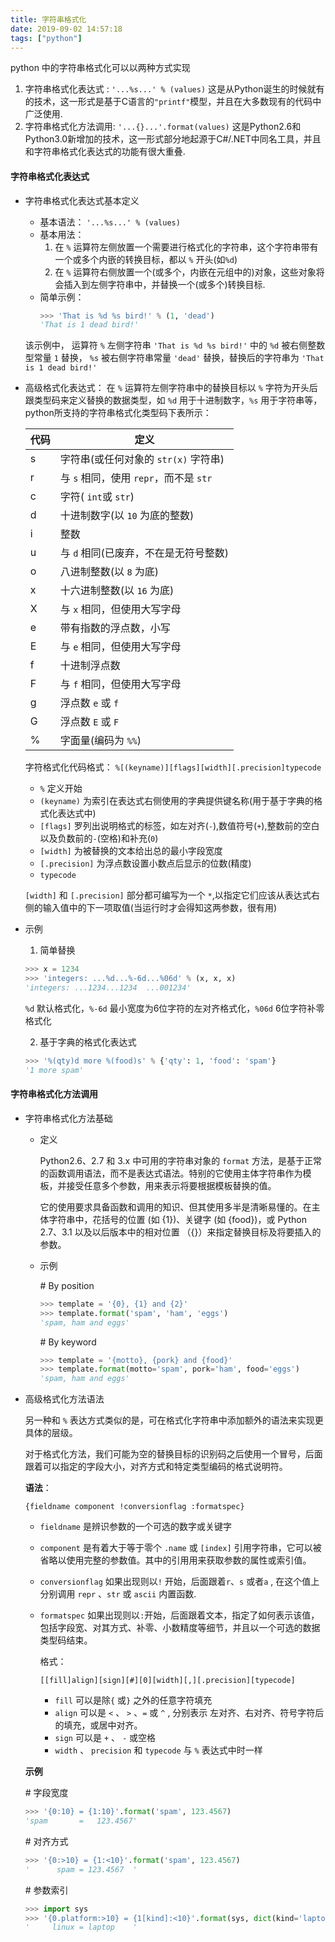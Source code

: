 ```yaml
---
title: 字符串格式化
date: 2019-09-02 14:57:18
tags: ["python"]
---
```

python 中的字符串格式化可以以两种方式实现
1. 字符串格式化表达式 : `'...%s...' % (values)`
    这是从Python诞生的时候就有的技术，这一形式是基于C语言的`"printf"`模型，并且在大多数现有的代码中广泛使用.
3. 字符串格式化方法调用: `'...{}...'.format(values)`
    这是Python2.6和Python3.0新增加的技术，这一形式部分地起源于C#/.NET中同名工具，并且和字符串格式化表达式的功能有很大重叠.
<!--more-->

#### 字符串格式化表达式
- 字符串格式化表达式基本定义
  - 基本语法： `'...%s...' % (values)`
  - 基本用法：
    1. 在 `%` 运算符左侧放置一个需要进行格式化的字符串，这个字符串带有一个或多个内嵌的转换目标，都以 `%` 开头(如`%d`)
    2. 在 `%` 运算符右侧放置一个(或多个，内嵌在元组中的)对象，这些对象将会插入到左侧字符串中，并替换一个(或多个)转换目标.
  - 简单示例：
    ```python
    >>> 'That is %d %s bird!' % (1, 'dead')
    'That is 1 dead bird!'
    ```
   该示例中， 运算符 `%` 左侧字符串 `'That is %d %s bird!'` 中的 `%d` 被右侧整数型常量 `1` 替换， `%s` 被右侧字符串常量 `'dead'` 替换，替换后的字符串为 `'That is 1 dead bird!'`
  
- 高级格式化表达式：
  在 `%` 运算符左侧字符串中的替换目标以 `%` 字符为开头后跟类型码来定义替换的数据类型，如 `%d` 用于十进制数字，`%s` 用于字符串等，python所支持的字符串格式化类型码下表所示： 
  
  代码|定义 
  -- | --
  s | 字符串(或任何对象的 `str(x)` 字符串)
  r | 与 `s` 相同，使用 `repr`，而不是 `str`
  c | 字符( `int`或 `str`)
  d | 十进制数字(以 `10` 为底的整数)
  i | 整数
  u | 与 `d` 相同(已废弃，不在是无符号整数)
  o | 八进制整数(以 `8` 为底)
  x | 十六进制整数(以 `16` 为底)
  X | 与 `x` 相同，但使用大写字母
  e | 带有指数的浮点数，小写
  E | 与 `e` 相同，但使用大写字母
  f | 十进制浮点数
  F | 与 `f` 相同，但使用大写字母
  g | 浮点数 `e` 或 `f`
  G | 浮点数 `E` 或 `F`
  % | 字面量(编码为 `%%`)
  
  字符格式化代码格式：
  `%[(keyname)][flags][width][.precision]typecode`
  - `%` 定义开始
  - `(keyname)` 为索引在表达式右侧使用的字典提供键名称(用于基于字典的格式化表达式中)
  - `[flags]` 罗列出说明格式的标签，如左对齐(`-`),数值符号(`+`),整数前的空白以及负数前的`-`(空格)和补充(`0`)
  -  `[width]` 为被替换的文本给出总的最小字段宽度
  -  `[.precision]` 为浮点数设置小数点后显示的位数(精度)
  -  `typecode`   
  
  `[width]` 和 `[.precision]` 部分都可编写为一个 `*`,以指定它们应该从表达式右侧的输入值中的下一项取值(当运行时才会得知这两参数，很有用)
  
- 示例
  1. 简单替换
  ```python
  >>> x = 1234
  >>> 'integers: ...%d...%-6d...%06d' % (x, x, x)
  'integers: ...1234...1234  ...001234'
  ```
  `%d` 默认格式化，`%-6d` 最小宽度为6位字符的左对齐格式化，`%06d` 6位字符补零格式化  
  
  2. 基于字典的格式化表达式
  ```python
  >>> '%(qty)d more %(food)s' % {'qty': 1, 'food': 'spam'}
  '1 more spam'
  ```

#### 字符串格式化方法调用

- 字符串格式化方法基础

  - 定义

    Python2.6、2.7 和 3.x 中可用的字符串对象的 `format` 方法，是基于正常的函数调用语法，而不是表达式语法。特别的它使用主体字符串作为模板，并接受任意多个参数，用来表示将要根据模板替换的值。

    它的使用要求具备函数和调用的知识、但其使用多半是清晰易懂的。在主体字符串中，花括号的位置 (如 {1})、关键字 (如 {food})，或 Python 2.7、3.1 以及以后版本中的相对位置 （{}）来指定替换目标及将要插入的参数。

  - 示例

    \# By position

    ```python
    >>> template = '{0}, {1} and {2}'
    >>> template.format('spam', 'ham', 'eggs')
    'spam, ham and eggs'
    ```

    \# By keyword

    ```python
    >>> template = '{motto}, {pork} and {food}'
    >>> template.format(motto='spam', pork='ham', food='eggs')
    'spam, ham and eggs'
    ```

- 高级格式化方法语法

  另一种和 `%` 表达方式类似的是，可在格式化字符串中添加额外的语法来实现更具体的层级。

  对于格式化方法，我们可能为空的替换目标的识别码之后使用一个冒号，后面跟着可以指定的字段大小，对齐方式和特定类型编码的格式说明符。

  

  **语法**：

  `{fieldname component !conversionflag :formatspec}`

  - `fieldname` 是辨识参数的一个可选的数字或关键字

  - `component` 是有着大于等于零个 `.name` 或 `[index]` 引用字符串，它可以被省略以使用完整的参数值。其中的引用用来获取参数的属性或索引值。

  - `conversionflag` 如果出现则以`!` 开始，后面跟着`r`、`s` 或者`a` , 在这个值上分别调用 `repr` 、`str` 或 `ascii` 内置函数.

  - `formatspec` 如果出现则以`:`开始，后面跟着文本，指定了如何表示该值，包括字段宽、对其方式、补零、小数精度等细节，并且以一个可选的数据类型码结束。

    格式：

    `[[fill]align][sign][#][0][width][,][.precision][typecode]`

    - `fill` 可以是除`{` 或`}` 之外的任意字符填充
    - `align` 可以是 `<` 、 `>` 、`=` 或 `^` , 分别表示 左对齐、右对齐、符号字符后的填充，或居中对齐。
    - `sign` 可以是 `+` 、 `-`  或空格
    - `width` 、 `precision` 和 `typecode`  与  `%` 表达式中时一样

  **示例**

  \# 字段宽度

  ```python
  >>> '{0:10} = {1:10}'.format('spam', 123.4567)
  'spam       =   123.4567'
  ```

  \# 对齐方式

  ```python
  >>> '{0:>10} = {1:<10}'.format('spam', 123.4567)
  '      spam = 123.4567  '
  ```

  \# 参数索引

  ```python
  >>> import sys
  >>> '{0.platform:>10} = {1[kind]:<10}'.format(sys, dict(kind='laptop'))
  '     linux = laptop    '
  ```

  

